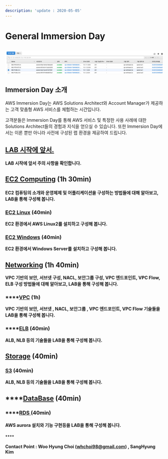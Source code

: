 ```yaml
---
description: 'update : 2020-05-05'
---
```


# General Immersion Day

## 

![](.gitbook/assets/image%20%2816%29.png)

## Immersion Day 소개

AWS Immersion Day는 AWS Solutions Architect와 Account Manager가 제공하는 고객 맞춤형 AWS 서비스를 체험하는 시간입니다. 

고객분들은 Immersion Day를 통해 AWS 서비스 및 특정한 사용 사례에 대한 Solutions Architect들의 경험과 지식을 얻으실 수 있습니다. 또한 Immersion Day에서는 이론 뿐만 아니라 사전에 구성된 랩 환경을 제공하여 드립니다.  

## [LAB 시작에 앞서.](lab.md)

**LAB 시작에 앞서 주의 사항을 확인합니다.**

## [EC2 Computing](ec2/) \(1h 30min\)

#### EC2 컴퓨팅의 소개와 운영체제 및 어플리케이션을 구성하는 방법들에 대해 알아보고, LAB을 통해 구성해 봅니다.

### [EC2 Linux](ec2/ec2-linux.md) \(40min\)

**EC2 환경에서 AWS Linux2를 설치하고 구성해 봅니다.**

### [EC2 Windows](ec2/ec2-windows.md) \(40min\)

**EC2 환경에서 Windows Server를 설치하고 구성해 봅니다.**

## [Networking](networking/) \(1h 40min\)

**VPC 기반의 보안, 서브넷 구성, NACL, 보안그룹 구성, VPC 엔드포인트, VPC Flow, ELB 구성 방법들에 대해 알아보고, LAB을 통해 구성해 봅니다.**

### \*\*\*\*[**VPC**](networking/vpc.md) **\(1h\)**

**VPC 기반의 보안, 서브넷 , NACL, 보안그룹 , VPC 엔드포인트, VPC Flow 기술들을 LAB을 통해 구성해 봅니다.**

### \*\*\*\*[**ELB**](networking/elb.md) **\(40min\)**

**ALB, NLB 등의 기술들을 LAB을 통해 구성해 봅니다.**

## [Storage](storage/) \(40min\)

### [S3](storage/s3.md) \(40min\)

**ALB, NLB 등의 기술들을 LAB을 통해 구성해 봅니다.**

## \*\*\*\*[**DataBase**](db/) **\(40min\)**

### \*\*\*\*[**RDS** ](db/rds.md)**\(40min\)**

#### AWS aurora 설치와 기능 구현등을 LAB을 통해 구성해 봅니다.

\*\*\*\*

**Contact Point : Woo Hyung Choi \(**[**whchoi98@gmail.com**](mailto:whchoi98@gmail.com)**\) , SangHyung Kim** 

